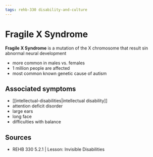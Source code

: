 ```yaml
---
tags: rehb-330 disability-and-culture
---
```


# Fragile X Syndrome

**Fragile X Syndrome** is a mutation of the X chromosome that result sin abnormal neural development

- more common in males vs. females
- 1 million people are affected
- most common known genetic cause of autism

## Associated symptoms

- [[intellectual-disabilities|intellectual disability]]
- attention deficit disorder
- large ears
- long face
- difficulties with balance

## Sources

- REHB 330 5.2.1 | Lesson: Invisible Disabilities

